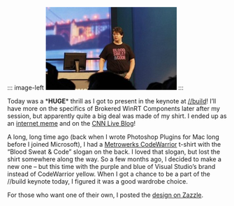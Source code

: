 ::: image-left
[![CNN](https://raw.githubusercontent.com/devhawk/devhawk.github.io/master/images/blog/20140402-blood-sweat-code/CNN-300x190.jpg)](https://raw.githubusercontent.com/devhawk/devhawk.github.io/master/images/blog/20140402-blood-sweat-code/CNN.jpg) 
:::

Today was a \***HUGE**\* thrill as I got to present in the keynote at
[//build](http://www.buildwindows.com/)! I’ll have more on the specifics
of Brokered WinRT Components later after my session, but apparently
quite a big deal was made of my shirt. I ended up as an [internet
meme](http://cheezburger.com/8132467456) and on the [CNN Live
Blog](http://cnntechlive.cnn.com/Event/Microsoft_Build_keynote_3/111712554)!

A long, long time ago (back when I wrote Photoshop Plugins for Mac long
before I joined Microsoft), I had a [Metrowerks
CodeWarrior](http://en.wikipedia.org/wiki/CodeWarrior) t-shirt with the
“Blood Sweat & Code” slogan on the back. I loved that slogan, but lost
the shirt somewhere along the way. So a few months ago, I decided to
make a new one – but this time with the purple and blue of Visual
Studio’s brand instead of CodeWarrior yellow. When I got a chance to be
a part of the //build keynote today, I figured it was a good wardrobe
choice.

For those who want one of their own, I posted the [design on
Zazzle](http://www.zazzle.com/blood_sweat_code_shirt-235243653937823200).
